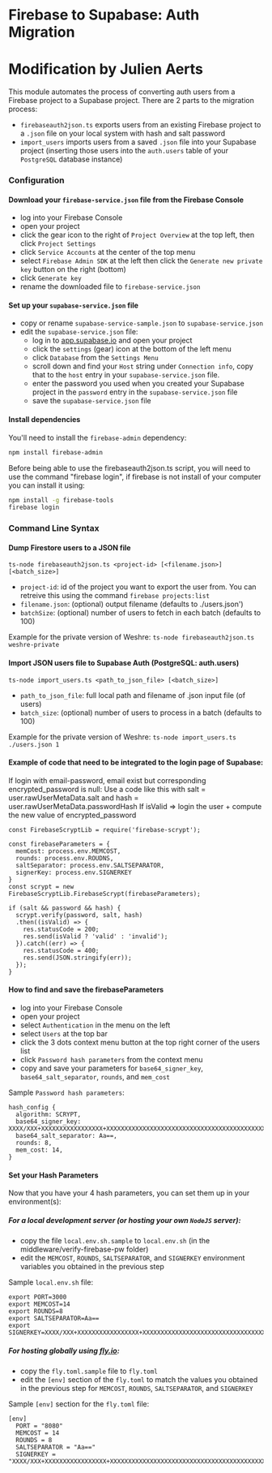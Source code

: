# Firebase to Supabase: Auth Migration
# Modification by Julien Aerts

This module automates the process of converting auth users from a Firebase project to a Supabase project.  There are 2 parts to the migration process:

- `firebaseauth2json.ts` exports users from an existing Firebase project to a `.json` file on your local system with hash and salt password
- `import_users` imports users from a saved `.json` file into your Supabase project (inserting those users into the `auth.users` table of your `PostgreSQL` database instance)

### Configuration

#### Download your `firebase-service.json` file from the Firebase Console
* log into your Firebase Console
* open your project
* click the gear icon to the right of `Project Overview` at the top left, then click `Project Settings`
* click `Service Accounts` at the center of the top menu
* select `Firebase Admin SDK` at the left then click the `Generate new private key` button on the right (bottom)
* click `Generate key`
* rename the downloaded file to `firebase-service.json`

#### Set up your `supabase-service.json` file
* copy or rename `supabase-service-sample.json` to `supabase-service.json`
* edit the `supabase-service.json` file:
    * log in to [app.supabase.io](https://app.supabase.io) and open your project
    * click the `settings` (gear) icon at the bottom of the left menu
    * click `Database` from the `Settings Menu`
    * scroll down and find your `Host` string under `Connection info`, copy that to the `host` entry in your `supabase-service.json` file.
    * enter the password you used when you created your Supabase project in the `password` entry in the `supabase-service.json` file
    * save the `supabase-service.json` file

#### Install dependencies
You'll need to install the `firebase-admin` dependency:

```bash
npm install firebase-admin
```

Before being able to use the firebaseauth2json.ts script, you will need to use the command "firebase login", if firebase is not install of your computer you can install it using: 

```bash
npm install -g firebase-tools
firebase login
```

### Command Line Syntax

#### Dump Firestore users to a JSON file
`ts-node firebaseauth2json.ts <project-id> [<filename.json>] [<batch_size>]`
* `project-id`: id of the project you want to export the user from. You can retreive this using the command `firebase projects:list`
* `filename.json`: (optional) output filename (defaults to ./users.json')
* `batchSize`: (optional) number of users to fetch in each batch (defaults to 100)

Example for the private version of Weshre: `ts-node firebaseauth2json.ts weshre-private`

#### Import JSON users file to Supabase Auth (PostgreSQL: auth.users)

`ts-node import_users.ts <path_to_json_file> [<batch_size>]`
* `path_to_json_file`: full local path and filename of .json input file (of users)
* `batch_size`: (optional) number of users to process in a batch (defaults to 100)

Example for the private version of Weshre: `ts-node import_users.ts ./users.json 1`


#### Example of code that need to be integrated to the login page of Supabase:
If login with email-password, email exist but corresponding encrypted_password is null:
Use a code like this with salt = user.rawUserMetaData.salt and hash = user.rawUserMetaData.passwordHash
If isValid => login the user +  compute the new value of encrypted_password

```
const FirebaseScryptLib = require('firebase-scrypt');

const firebaseParameters = {
  memCost: process.env.MEMCOST,
  rounds: process.env.ROUDNS, 
  saltSeparator: process.env.SALTSEPARATOR, 
  signerKey: process.env.SIGNERKEY 
}
const scrypt = new FirebaseScryptLib.FirebaseScrypt(firebaseParameters);

if (salt && password && hash) {
  scrypt.verify(password, salt, hash)
  .then((isValid) => {
    res.statusCode = 200;
    res.send(isValid ? 'valid' : 'invalid');
  }).catch((err) => {
    res.statusCode = 400;
    res.send(JSON.stringify(err));
  });
}
```

#### How to find and save the firebaseParameters
* log into your Firebase Console
* open your project
* select `Authentication` in the menu on the left
* select `Users` at the top bar
* click the 3 dots context menu button at the top right corner of the users list
* click `Password hash parameters` from the context menu
* copy and save your parameters for `base64_signer_key`, `base64_salt_separator`, `rounds`, and `mem_cost`

Sample `Password hash parameters`:
```
hash_config {
  algorithm: SCRYPT,
  base64_signer_key: XXXX/XXX+XXXXXXXXXXXXXXXXX+XXXXXXXXXXXXXXXXXXXXXXXXXXXXXXXXXXXXXXXXXXXXXXXXXXXXXXXXXXX==,
  base64_salt_separator: Aa==,
  rounds: 8,
  mem_cost: 14,
}
```

#### Set your Hash Parameters
Now that you have your 4 hash parameters, you can set them up in your environment(s):
##### For a local development server (or hosting your own `NodeJS` server):
* copy the file `local.env.sh.sample` to `local.env.sh` (in the middleware/verify-firebase-pw folder)
* edit the `MEMCOST`, `ROUNDS`, `SALTSEPARATOR`, and `SIGNERKEY` environment variables you obtained in the previous step

Sample `local.env.sh` file:
```
export PORT=3000
export MEMCOST=14
export ROUNDS=8
export SALTSEPARATOR=Aa== 
export SIGNERKEY=XXXX/XXX+XXXXXXXXXXXXXXXXX+XXXXXXXXXXXXXXXXXXXXXXXXXXXXXXXXXXXXXXXXXXXXXXXXXXXXXXXXXXX==
```
##### For hosting globally using [fly.io](https://fly.io):
* copy the `fly.toml.sample` file to `fly.toml`
* edit the `[env]` section of the `fly.toml` to match the values you obtained in the previous step for `MEMCOST`, `ROUNDS`, `SALTSEPARATOR`, and `SIGNERKEY`

Sample `[env]` section for the `fly.toml` file:
```
[env]
  PORT = "8080"
  MEMCOST = 14
  ROUNDS = 8
  SALTSEPARATOR = "Aa==" 
  SIGNERKEY = "XXXX/XXX+XXXXXXXXXXXXXXXXX+XXXXXXXXXXXXXXXXXXXXXXXXXXXXXXXXXXXXXXXXXXXXXXXXXXXXXXXXXXX=="
```